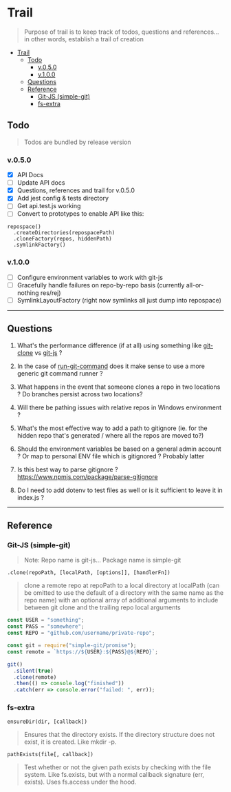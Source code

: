# Trail

> Purpose of trail is to keep track of todos, questions and references... in other words, establish a trail of creation

<!-- TOC START min:1 max:3 link:true update:true -->

* [Trail](#trail)
  * [Todo](#todo)
    * [v.0.5.0](#v050)
    * [v.1.0.0](#v100)
  * [Questions](#questions)
  * [Reference](#reference)
    * [Git-JS (simple-git)](#git-js-simple-git)
    * [fs-extra](#fs-extra)

<!-- TOC END -->

## Todo

> Todos are bundled by release version

### v.0.5.0

* [x] API Docs
* [ ] Update API docs
* [x] Questions, references and trail for v.0.5.0
* [x] Add jest config & tests directory
* [ ] Get api.test.js working
* [ ] Convert to prototypes to enable API like this:

```
repospace()
  .createDirectories(repospacePath)
  .cloneFactory(repos, hiddenPath)
  .symlinkFactory()
```

### v.1.0.0

* [ ] Configure environment variables to work with git-js
* [ ] Gracefully handle failures on repo-by-repo basis (currently all-or-nothing res/rej)
* [ ] SymlinkLayoutFactory (right now symlinks all just dump into repospace)

---

## Questions

1. What's the performance difference (if at all) using something like [git-clone](https://github.com/jaz303/git-clone) vs [git-js](https://github.com/steveukx/git-js) ?

2. In the case of [run-git-command](https://www.npmjs.com/package/run-git-command) does it make sense to use a more generic git command runner ?

3. What happens in the event that someone clones a repo in two locations ? Do branches persist across two locations?

4. Will there be pathing issues with relative repos in Windows environment ?

5. What's the most effective way to add a path to gitignore (ie. for the hidden repo that's generated / where all the repos are moved to?)

6. Should the environment variables be based on a general admin account ? Or map to personal ENV file which is gitignored ? Probably latter

7. Is this best way to parse gitignore ? https://www.npmjs.com/package/parse-gitignore

8. Do I need to add dotenv to test files as well or is it sufficient to leave it in index.js ?

---

## Reference

### Git-JS (simple-git)

> Note: Repo name is git-js... Package name is simple-git

`.clone(repoPath, [localPath, [options]], [handlerFn])`

> clone a remote repo at repoPath to a local directory at localPath (can be omitted to use the default of a directory with the same name as the repo name) with an optional array of additional arguments to include between git clone and the trailing repo local arguments

```js
const USER = "something";
const PASS = "somewhere";
const REPO = "github.com/username/private-repo";

const git = require("simple-git/promise");
const remote = `https://${USER}:${PASS}@${REPO}`;

git()
  .silent(true)
  .clone(remote)
  .then(() => console.log("finished"))
  .catch(err => console.error("failed: ", err));
```

### fs-extra

`ensureDir(dir, [callback])`

> Ensures that the directory exists. If the directory structure does not exist, it is created. Like mkdir -p.

`pathExists(file[, callback])`

> Test whether or not the given path exists by checking with the file system. Like fs.exists, but with a normal callback signature (err, exists). Uses fs.access under the hood.
